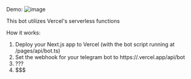 Demo:
![image](https://user-images.githubusercontent.com/26052673/229809384-3a6557f9-9564-4270-9e6c-7979fb0ca72e.png)

This bot utilizes Vercel's serverless functions

How it works:
1. Deploy your Next.js app to Vercel (with the bot script running at /pages/api/bot.ts)
2. Set the webhook for your telegram bot to https://<your-app>.vercel.app/api/bot
3. ???
4. $$$
